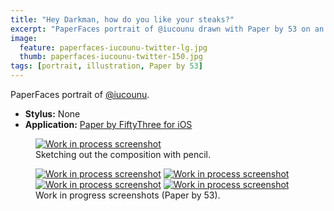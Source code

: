 ```yaml
---
title: "Hey Darkman, how do you like your steaks?"
excerpt: "PaperFaces portrait of @iucounu drawn with Paper by 53 on an iPad."
image: 
  feature: paperfaces-iucounu-twitter-lg.jpg
  thumb: paperfaces-iucounu-twitter-150.jpg
tags: [portrait, illustration, Paper by 53]
---
```


PaperFaces portrait of <a href="http://twitter.com/iucounu">@iucounu</a>.

* **Stylus:** None
* **Application:** [Paper by FiftyThree for iOS](http://www.fiftythree.com/paper)

<figure>
	<a href="{{ site.url }}/assets/images/paperfaces-iucounu-process-1-lg.jpg"><img src="{{ site.url }}/assets/images/paperfaces-iucounu-process-1-750.jpg" alt="Work in process screenshot"></a>
	<figcaption>Sketching out the composition with pencil.</figcaption>
</figure>

<figure class="half">
	<a href="{{ site.url }}/assets/images/paperfaces-iucounu-process-2-lg.jpg"><img src="{{ site.url }}/assets/images/paperfaces-iucounu-process-2-600.jpg" alt="Work in process screenshot"></a>
	<a href="{{ site.url }}/assets/images/paperfaces-iucounu-process-3-lg.jpg"><img src="{{ site.url }}/assets/images/paperfaces-iucounu-process-3-600.jpg" alt="Work in process screenshot"></a>
	<a href="{{ site.url }}/assets/images/paperfaces-iucounu-process-4-lg.jpg"><img src="{{ site.url }}/assets/images/paperfaces-iucounu-process-4-600.jpg" alt="Work in process screenshot"></a>
	<a href="{{ site.url }}/assets/images/paperfaces-iucounu-process-5-lg.jpg"><img src="{{ site.url }}/assets/images/paperfaces-iucounu-process-5-600.jpg" alt="Work in process screenshot"></a>
	<figcaption>Work in progress screenshots (Paper by 53).</figcaption>
</figure>